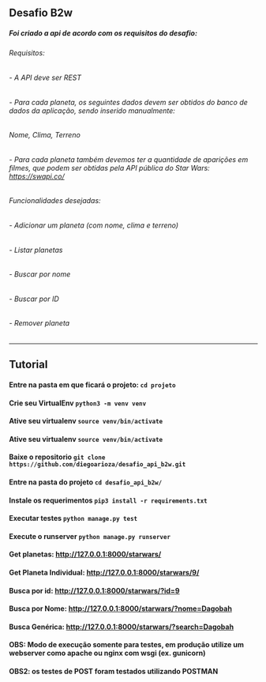 ## Desafio B2w


##### Foi criado a api de acordo com os requisitos do desafio:

###### Requisitos:

###### - A API deve ser REST
###### - Para cada planeta, os seguintes dados devem ser obtidos do banco de dados da aplicação, sendo inserido manualmente:
###### Nome, Clima, Terreno
###### - Para cada planeta também devemos ter a quantidade de aparições em filmes, que podem ser obtidas pela API pública do Star Wars:  https://swapi.co/

###### Funcionalidades desejadas: 

###### - Adicionar um planeta (com nome, clima e terreno)
###### - Listar planetas
###### - Buscar por nome
###### - Buscar por ID
###### - Remover planeta

---
## Tutorial
#### Entre na pasta em que ficará o projeto: ```cd projeto```
#### Crie seu VirtualEnv   ``` python3 -m venv venv ```
#### Ative seu virtualenv  ``` source venv/bin/activate ```
#### Ative seu virtualenv  ``` source venv/bin/activate ```
#### Baixe o repositorio   ``` git clone https://github.com/diegoarioza/desafio_api_b2w.git ```
#### Entre na pasta do projeto ``` cd desafio_api_b2w/ ```
#### Instale os requerimentos ``` pip3 install -r requirements.txt  ```
#### Executar testes ``` python manage.py test ```
#### Execute o runserver ``` python manage.py runserver ```

#### Get planetas: http://127.0.0.1:8000/starwars/
#### Get Planeta Individual: http://127.0.0.1:8000/starwars/9/
#### Busca por id: http://127.0.0.1:8000/starwars/?id=9
#### Busca por Nome: http://127.0.0.1:8000/starwars/?nome=Dagobah
#### Busca Genérica: http://127.0.0.1:8000/starwars/?search=Dagobah

#### OBS: Modo de execução somente para testes, em produção utilize um webserver como apache ou nginx com wsgi (ex. gunicorn)
#### OBS2: os testes de POST foram testados utilizando POSTMAN
